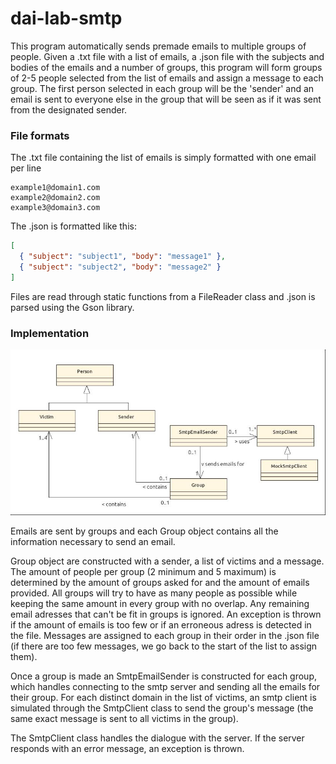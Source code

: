 # dai-lab-smtp

This program automatically sends premade emails to multiple groups of people. Given a .txt file with a list of emails, a .json file with the subjects and bodies of the emails and a number of groups, this program will form groups of 2-5 people selected from the list of emails and assign a message to each group. The first person selected in each group will be the 'sender' and an email is sent to everyone else in the group that will be seen as if it was sent from the designated sender.

### File formats

The .txt file containing the list of emails is simply formatted with one email per line

```
example1@domain1.com
example2@domain2.com
example3@domain3.com
```

The .json is formatted like this:

```json
[
  { "subject": "subject1", "body": "message1" },
  { "subject": "subject2", "body": "message2" }
]
```

Files are read through static functions from a FileReader class and .json is parsed using the Gson library.

### Implementation

![Alt text](./media/smtp_classes.jpg)

Emails are sent by groups and each Group object contains all the information necessary to send an email.

Group object are constructed with a sender, a list of victims and a message. The amount of people per group (2 minimum and 5 maximum) is determined by the amount of groups asked for and the amount of emails provided. All groups will try to have as many people as possible while keeping the same amount in every group with no overlap. Any remaining email adresses that can't be fit in groups is ignored. An exception is thrown if the amount of emails is too few or if an erroneous adress is detected in the file. Messages are assigned to each group in their order in the .json file (if there are too few messages, we go back to the start of the list to assign them).

Once a group is made an SmtpEmailSender is constructed for each group, which handles connecting to the smtp server and sending all the emails for their group. For each distinct domain in the list of victims, an smtp client is simulated through the SmtpClient class to send the group's message (the same exact message is sent to all victims in the group).

The SmtpClient class handles the dialogue with the server. If the server responds with an error message, an exception is thrown.
